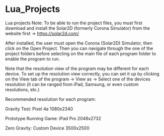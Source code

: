# Lua_Projects
Lua projects 
Note: To be able to run the project files, you must first download and install the Solar2D (formerly Corona Simulator) from the website first -> https://solar2d.com/

After installed, the user must open the Corona (Solar2D) Simulator, then click on the Open Project. Then you can navigate through the one of the project folders before selecting on the main file of each program folder to enable the program to run.

Note that the resolution view of the program may be different for each device. To set up the resolution view correctly, you can set it up by clicking on the View tab of the program -> View as -> Select one of the devices resolution (it can be ranged from iPad, Samsung, or even custom resolutions, etc.)

Recommended resolution for each program:

Gravity Test: Pixel 4a 1080x2340

Prototype Running Game: iPad Pro 2048x2732

Zero Gravity: Custom Device 3500x2500
